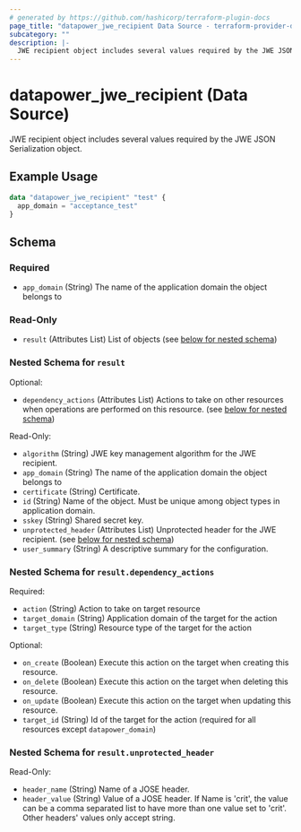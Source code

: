 ```yaml
---
# generated by https://github.com/hashicorp/terraform-plugin-docs
page_title: "datapower_jwe_recipient Data Source - terraform-provider-datapower"
subcategory: ""
description: |-
  JWE recipient object includes several values required by the JWE JSON Serialization object.
---
```


# datapower_jwe_recipient (Data Source)

JWE recipient object includes several values required by the JWE JSON Serialization object.

## Example Usage

```terraform
data "datapower_jwe_recipient" "test" {
  app_domain = "acceptance_test"
}
```

<!-- schema generated by tfplugindocs -->
## Schema

### Required

- `app_domain` (String) The name of the application domain the object belongs to

### Read-Only

- `result` (Attributes List) List of objects (see [below for nested schema](#nestedatt--result))

<a id="nestedatt--result"></a>
### Nested Schema for `result`

Optional:

- `dependency_actions` (Attributes List) Actions to take on other resources when operations are performed on this resource. (see [below for nested schema](#nestedatt--result--dependency_actions))

Read-Only:

- `algorithm` (String) JWE key management algorithm for the JWE recipient.
- `app_domain` (String) The name of the application domain the object belongs to
- `certificate` (String) Certificate.
- `id` (String) Name of the object. Must be unique among object types in application domain.
- `sskey` (String) Shared secret key.
- `unprotected_header` (Attributes List) Unprotected header for the JWE recipient. (see [below for nested schema](#nestedatt--result--unprotected_header))
- `user_summary` (String) A descriptive summary for the configuration.

<a id="nestedatt--result--dependency_actions"></a>
### Nested Schema for `result.dependency_actions`

Required:

- `action` (String) Action to take on target resource
- `target_domain` (String) Application domain of the target for the action
- `target_type` (String) Resource type of the target for the action

Optional:

- `on_create` (Boolean) Execute this action on the target when creating this resource.
- `on_delete` (Boolean) Execute this action on the target when deleting this resource.
- `on_update` (Boolean) Execute this action on the target when updating this resource.
- `target_id` (String) Id of the target for the action (required for all resources except `datapower_domain`)


<a id="nestedatt--result--unprotected_header"></a>
### Nested Schema for `result.unprotected_header`

Read-Only:

- `header_name` (String) Name of a JOSE header.
- `header_value` (String) Value of a JOSE header. If Name is 'crit', the value can be a comma separated list to have more than one value set to 'crit'. Other headers' values only accept string.

